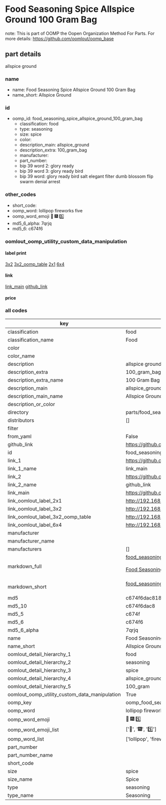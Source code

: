 # Food Seasoning Spice Allspice Ground 100 Gram Bag  

note: This is part of OOMP the Oopen Organization Method For Parts. For more details: https://github.com/oomlout/oomp_base

##  part details



allspice ground

### name
* name: Food Seasoning Spice Allspice Ground 100 Gram Bag
* name_short: Allspice Ground
### id
* oomp_id: food_seasoning_spice_allspice_ground_100_gram_bag
  * classification: food
  * type: seasoning
  * size: spice
  * color: 
  * description_main: allspice_ground
  * description_extra: 100_gram_bag
  * manufacturer: 
  * part_number: 
  * bip 39 word 2: glory ready
  * bip 39 word 3: glory ready bird
  * bip 39 word: glory ready bird salt elegant filter dumb blossom flip swarm denial arrest

### other_codes
* short_code: 
* oomp_word: lollipop fireworks five
* oomp_word_emoji :lollipop: :fireworks: :five:
* md5_6_alpha: 7qrjq
* md5_6: c674f6






### oomlout_oomp_utility_custom_data_manipulation
#### label print
[3x2](http://192.168.1.245:1112/?label=oomp%207qrjq)
[3x2_oomp_table](http://192.168.1.107:1112/?label=oomp%207qrjq)
[2x1](http://192.168.1.242:1112/?label=oomp%207qrjq)
[6x4](http://192.168.1.55:1112/?label=oomp%207qrjq)    

#### link

[link_main](https://github.com/oomlout/oomlout_oomp_current_version_messy/tree/main/parts/food_seasoning_spice_allspice_ground_100_gram_bag) [github_link](https://github.com/oomlout/oomlout_oomp_part_src/tree/main/parts/food_seasoning_spice_allspice_ground_100_gram_bag)                             

#### price







### all codes 
| key | value |  
| --- | --- |  
| classification | food |  
| classification_name | Food |  
| color |  |  
| color_name |  |  
| description | allspice ground |  
| description_extra | 100_gram_bag |  
| description_extra_name | 100 Gram Bag |  
| description_main | allspice_ground |  
| description_main_name | Allspice Ground |  
| description_or_color |   |  
| directory | parts/food_seasoning_spice_allspice_ground_100_gram_bag |  
| distributors | [] |  
| filter |  |  
| from_yaml | False |  
| github_link | https://github.com/oomlout/oomlout_oomp_part_src/tree/main/parts/food_seasoning_spice_allspice_ground_100_gram_bag |  
| id | food_seasoning_spice_allspice_ground_100_gram_bag |  
| link_1 | https://github.com/oomlout/oomlout_oomp_current_version_messy/tree/main/parts/food_seasoning_spice_allspice_ground_100_gram_bag |  
| link_1_name | link_main |  
| link_2 | https://github.com/oomlout/oomlout_oomp_part_src/tree/main/parts/food_seasoning_spice_allspice_ground_100_gram_bag |  
| link_2_name | github_link |  
| link_main | https://github.com/oomlout/oomlout_oomp_current_version_messy/tree/main/parts/food_seasoning_spice_allspice_ground_100_gram_bag |  
| link_oomlout_label_2x1 | http://192.168.1.242:1112/?label=oomp%207qrjq |  
| link_oomlout_label_3x2 | http://192.168.1.245:1112/?label=oomp%207qrjq |  
| link_oomlout_label_3x2_oomp_table | http://192.168.1.107:1112/?label=oomp%207qrjq |  
| link_oomlout_label_6x4 | http://192.168.1.55:1112/?label=oomp%207qrjq |  
| manufacturer |  |  
| manufacturer_name |  |  
| manufacturers | [] |  
| markdown_full | [food_seasoning_spice_allspice_ground_100_gram_bag](https://github.com/oomlout/oomlout_oomp_current_version_messy/tree/main/parts/food_seasoning_spice_allspice_ground_100_gram_bag)<br>[](https://github.com/oomlout/oomlout_oomp_current_version_messy/tree/main/parts/food_seasoning_spice_allspice_ground_100_gram_bag)<br>[Food Seasoning Spice Allspice Ground 100 Gram Bag](https://github.com/oomlout/oomlout_oomp_current_version_messy/tree/main/parts/food_seasoning_spice_allspice_ground_100_gram_bag)<br><br> |  
| markdown_short | [food_seasoning_spice_allspice_ground_100_gram_bag](https://github.com/oomlout/oomlout_oomp_current_version_messy/tree/main/parts/food_seasoning_spice_allspice_ground_100_gram_bag)<br><br> |  
| md5 | c674f6dac818087d59a3cbea2d2cb31c |  
| md5_10 | c674f6dac8 |  
| md5_5 | c674f |  
| md5_6 | c674f6 |  
| md5_6_alpha | 7qrjq |  
| name | Food Seasoning Spice Allspice Ground 100 Gram Bag |  
| name_short | Allspice Ground |  
| oomlout_detail_hierarchy_1 | food |  
| oomlout_detail_hierarchy_2 | seasoning |  
| oomlout_detail_hierarchy_3 | spice |  
| oomlout_detail_hierarchy_4 | allspice_ground |  
| oomlout_detail_hierarchy_5 | 100_gram |  
| oomlout_oomp_utility_custom_data_manipulation | True |  
| oomp_key | oomp_food_seasoning_spice_allspice_ground_100_gram_bag |  
| oomp_word | lollipop fireworks five |  
| oomp_word_emoji | :lollipop: :fireworks: :five: |  
| oomp_word_emoji_list | [':lollipop:', ':fireworks:', ':five:'] |  
| oomp_word_list | ['lollipop', 'fireworks', 'five'] |  
| part_number |  |  
| part_number_name |  |  
| short_code |  |  
| size | spice |  
| size_name | Spice |  
| type | seasoning |  
| type_name | Seasoning |  
